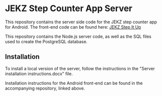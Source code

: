 # JEKZ Step Counter App Server

This repository contains the server side code for the JEKZ step counter app for Android. The front-end code can be found here: [JEKZ Step It Up](https://github.com/ealmonte102/Jekz_Step_It_Up)

This repository contains the Node.js server code, as well as the SQL files used to create the PostgreSQL database.

## Installation

To install a local version of the server, follow the instructions in the "Server installation instructions.docx" file.

Installation instructions for the Android front-end can be found in the accompanying repository, linked above.